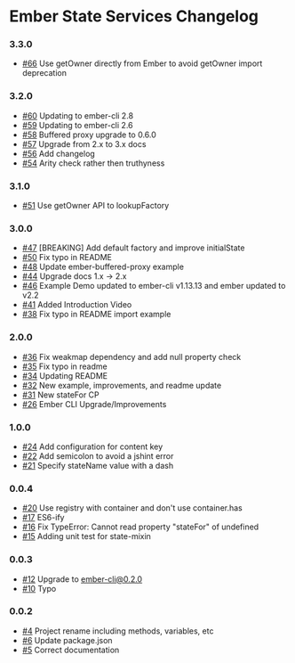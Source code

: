 # Ember State Services Changelog

### 3.3.0
- [#66](https://github.com/stefanpenner/ember-state-services/pull/66) Use getOwner directly from Ember to avoid getOwner import deprecation

### 3.2.0
- [#60](https://github.com/stefanpenner/ember-state-services/pull/60) Updating to ember-cli 2.8
- [#59](https://github.com/stefanpenner/ember-state-services/pull/59) Updating to ember-cli 2.6
- [#58](https://github.com/stefanpenner/ember-state-services/pull/58) Buffered proxy upgrade to 0.6.0
- [#57](https://github.com/stefanpenner/ember-state-services/pull/57) Upgrade from 2.x to 3.x docs
- [#56](https://github.com/stefanpenner/ember-state-services/pull/56) Add changelog
- [#54](https://github.com/stefanpenner/ember-state-services/pull/54) Arity check rather then truthyness

### 3.1.0

- [#51](https://github.com/stefanpenner/ember-state-services/pull/51) Use getOwner API to lookupFactory

### 3.0.0

- [#47](https://github.com/stefanpenner/ember-state-services/pull/47) [BREAKING] Add default factory and improve initialState
- [#50](https://github.com/stefanpenner/ember-state-services/pull/50) Fix typo in README
- [#48](https://github.com/stefanpenner/ember-state-services/pull/48) Update ember-buffered-proxy example
- [#44](https://github.com/stefanpenner/ember-state-services/pull/44) Upgrade docs 1.x -> 2.x
- [#46](https://github.com/stefanpenner/ember-state-services/pull/46) Example Demo updated to ember-cli v1.13.13 and ember updated to v2.2
- [#41](https://github.com/stefanpenner/ember-state-services/pull/41) Added Introduction Video
- [#38](https://github.com/stefanpenner/ember-state-services/pull/38) Fix typo in README import example

### 2.0.0

- [#36](https://github.com/stefanpenner/ember-state-services/pull/36) Fix weakmap dependency and add null property check
- [#35](https://github.com/stefanpenner/ember-state-services/pull/35) Fix typo in readme
- [#34](https://github.com/stefanpenner/ember-state-services/pull/34) Updating README
- [#32](https://github.com/stefanpenner/ember-state-services/pull/32) New example, improvements, and readme update
- [#31](https://github.com/stefanpenner/ember-state-services/pull/31) New stateFor CP
- [#26](https://github.com/stefanpenner/ember-state-services/pull/26) Ember CLI Upgrade/Improvements

### 1.0.0

- [#24](https://github.com/stefanpenner/ember-state-services/pull/24) Add configuration for content key
- [#22](https://github.com/stefanpenner/ember-state-services/pull/22) Add semicolon to avoid a jshint error
- [#21](https://github.com/stefanpenner/ember-state-services/pull/21) Specify stateName value with a dash

### 0.0.4

- [#20](https://github.com/stefanpenner/ember-state-services/pull/20) Use registry with container and don't use container.has
- [#17](https://github.com/stefanpenner/ember-state-services/pull/17) ES6-ify
- [#16](https://github.com/stefanpenner/ember-state-services/pull/16) Fix TypeError: Cannot read property "stateFor" of undefined
- [#15](https://github.com/stefanpenner/ember-state-services/pull/15) Adding unit test for state-mixin

### 0.0.3

- [#12](https://github.com/stefanpenner/ember-state-services/pull/12) Upgrade to ember-cli@0.2.0
- [#10](https://github.com/stefanpenner/ember-state-services/pull/10) Typo

### 0.0.2

- [#4](https://github.com/stefanpenner/ember-state-services/pull/4) Project rename including methods, variables, etc
- [#6](https://github.com/stefanpenner/ember-state-services/pull/6) Update package.json
- [#5](https://github.com/stefanpenner/ember-state-services/pull/5) Correct documentation
